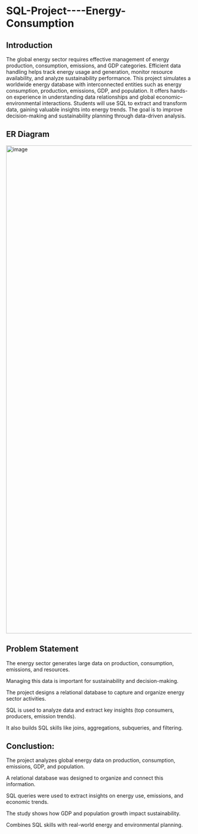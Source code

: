 # SQL-Project----Energy-Consumption

## Introduction
The global energy sector requires effective management of energy production, consumption, emissions, and GDP categories.
Efficient data handling helps track energy usage and generation, monitor resource availability, and analyze sustainability performance.
This project simulates a worldwide energy database with interconnected entities such as energy consumption, production, emissions, GDP, and population.
It offers hands-on experience in understanding data relationships and global economic–environmental interactions.
Students will use SQL to extract and transform data, gaining valuable insights into energy trends.
The goal is to improve decision-making and sustainability planning through data-driven analysis.

## ER Diagram
<img width="2650" height="1323" alt="image" src="https://github.com/user-attachments/assets/c4809a07-0616-43a5-95a3-dc24bbe7158d" />

## Problem Statement

The energy sector generates large data on production, consumption, emissions, and resources.

Managing this data is important for sustainability and decision-making.

The project designs a relational database to capture and organize energy sector activities.

SQL is used to analyze data and extract key insights (top consumers, producers, emission trends).

It also builds SQL skills like joins, aggregations, subqueries, and filtering.

## Conclustion:
The project analyzes global energy data on production, consumption, emissions, GDP, and population.

A relational database was designed to organize and connect this information.

SQL queries were used to extract insights on energy use, emissions, and economic trends.

The study shows how GDP and population growth impact sustainability.

Combines SQL skills with real-world energy and environmental planning.
